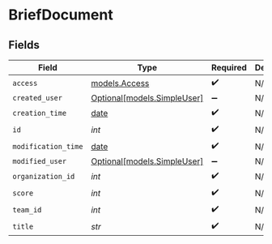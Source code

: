 # BriefDocument


## Fields

| Field                                                                | Type                                                                 | Required                                                             | Description                                                          |
| -------------------------------------------------------------------- | -------------------------------------------------------------------- | -------------------------------------------------------------------- | -------------------------------------------------------------------- |
| `access`                                                             | [models.Access](../models/access.md)                                 | :heavy_check_mark:                                                   | N/A                                                                  |
| `created_user`                                                       | [Optional[models.SimpleUser]](../models/simpleuser.md)               | :heavy_minus_sign:                                                   | N/A                                                                  |
| `creation_time`                                                      | [date](https://docs.python.org/3/library/datetime.html#date-objects) | :heavy_check_mark:                                                   | N/A                                                                  |
| `id`                                                                 | *int*                                                                | :heavy_check_mark:                                                   | N/A                                                                  |
| `modification_time`                                                  | [date](https://docs.python.org/3/library/datetime.html#date-objects) | :heavy_check_mark:                                                   | N/A                                                                  |
| `modified_user`                                                      | [Optional[models.SimpleUser]](../models/simpleuser.md)               | :heavy_minus_sign:                                                   | N/A                                                                  |
| `organization_id`                                                    | *int*                                                                | :heavy_check_mark:                                                   | N/A                                                                  |
| `score`                                                              | *int*                                                                | :heavy_check_mark:                                                   | N/A                                                                  |
| `team_id`                                                            | *int*                                                                | :heavy_check_mark:                                                   | N/A                                                                  |
| `title`                                                              | *str*                                                                | :heavy_check_mark:                                                   | N/A                                                                  |